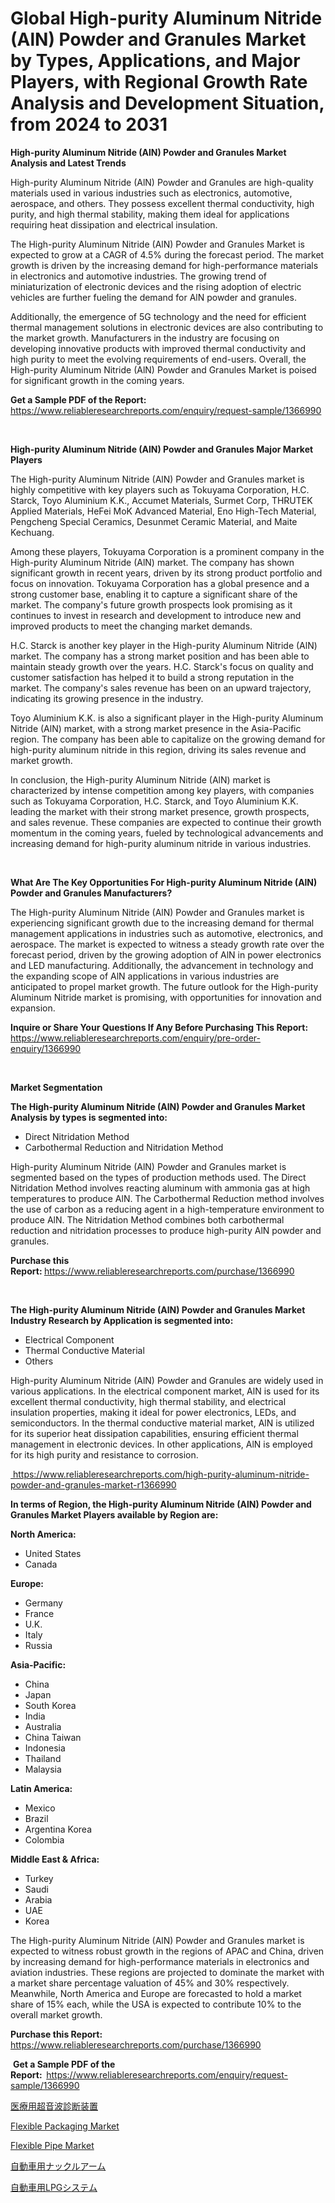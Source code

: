 <p><h1>Global High-purity Aluminum Nitride (AlN) Powder and Granules Market by Types, Applications, and Major Players, with Regional Growth Rate Analysis and Development Situation, from 2024 to 2031</h1></p><p><strong>High-purity Aluminum Nitride (AlN) Powder and Granules Market Analysis and Latest Trends</strong></p>
<p><p>High-purity Aluminum Nitride (AlN) Powder and Granules are high-quality materials used in various industries such as electronics, automotive, aerospace, and others. They possess excellent thermal conductivity, high purity, and high thermal stability, making them ideal for applications requiring heat dissipation and electrical insulation.</p><p>The High-purity Aluminum Nitride (AlN) Powder and Granules Market is expected to grow at a CAGR of 4.5% during the forecast period. The market growth is driven by the increasing demand for high-performance materials in electronics and automotive industries. The growing trend of miniaturization of electronic devices and the rising adoption of electric vehicles are further fueling the demand for AlN powder and granules.</p><p>Additionally, the emergence of 5G technology and the need for efficient thermal management solutions in electronic devices are also contributing to the market growth. Manufacturers in the industry are focusing on developing innovative products with improved thermal conductivity and high purity to meet the evolving requirements of end-users. Overall, the High-purity Aluminum Nitride (AlN) Powder and Granules Market is poised for significant growth in the coming years.</p></p>
<p><strong>Get a Sample PDF of the Report:&nbsp;</strong> <a href="https://www.reliableresearchreports.com/enquiry/request-sample/1366990">https://www.reliableresearchreports.com/enquiry/request-sample/1366990</a></p>
<p>&nbsp;</p>
<p><strong>High-purity Aluminum Nitride (AlN) Powder and Granules Major Market Players</strong></p>
<p><p>The High-purity Aluminum Nitride (AlN) Powder and Granules market is highly competitive with key players such as Tokuyama Corporation, H.C. Starck, Toyo Aluminium K.K., Accumet Materials, Surmet Corp, THRUTEK Applied Materials, HeFei MoK Advanced Material, Eno High-Tech Material, Pengcheng Special Ceramics, Desunmet Ceramic Material, and Maite Kechuang.</p><p>Among these players, Tokuyama Corporation is a prominent company in the High-purity Aluminum Nitride (AlN) market. The company has shown significant growth in recent years, driven by its strong product portfolio and focus on innovation. Tokuyama Corporation has a global presence and a strong customer base, enabling it to capture a significant share of the market. The company's future growth prospects look promising as it continues to invest in research and development to introduce new and improved products to meet the changing market demands.</p><p>H.C. Starck is another key player in the High-purity Aluminum Nitride (AlN) market. The company has a strong market position and has been able to maintain steady growth over the years. H.C. Starck's focus on quality and customer satisfaction has helped it to build a strong reputation in the market. The company's sales revenue has been on an upward trajectory, indicating its growing presence in the industry.</p><p>Toyo Aluminium K.K. is also a significant player in the High-purity Aluminum Nitride (AlN) market, with a strong market presence in the Asia-Pacific region. The company has been able to capitalize on the growing demand for high-purity aluminum nitride in this region, driving its sales revenue and market growth.</p><p>In conclusion, the High-purity Aluminum Nitride (AlN) market is characterized by intense competition among key players, with companies such as Tokuyama Corporation, H.C. Starck, and Toyo Aluminium K.K. leading the market with their strong market presence, growth prospects, and sales revenue. These companies are expected to continue their growth momentum in the coming years, fueled by technological advancements and increasing demand for high-purity aluminum nitride in various industries.</p></p>
<p>&nbsp;</p>
<p><strong>What Are The Key Opportunities For High-purity Aluminum Nitride (AlN) Powder and Granules Manufacturers?</strong></p>
<p><p>The High-purity Aluminum Nitride (AlN) Powder and Granules market is experiencing significant growth due to the increasing demand for thermal management applications in industries such as automotive, electronics, and aerospace. The market is expected to witness a steady growth rate over the forecast period, driven by the growing adoption of AlN in power electronics and LED manufacturing. Additionally, the advancement in technology and the expanding scope of AlN applications in various industries are anticipated to propel market growth. The future outlook for the High-purity Aluminum Nitride market is promising, with opportunities for innovation and expansion.</p></p>
<p><strong>Inquire or Share Your Questions If Any Before Purchasing This Report:</strong> <a href="https://www.reliableresearchreports.com/enquiry/pre-order-enquiry/1366990">https://www.reliableresearchreports.com/enquiry/pre-order-enquiry/1366990</a></p>
<p>&nbsp;</p>
<p><strong>Market Segmentation</strong></p>
<p><strong>The High-purity Aluminum Nitride (AlN) Powder and Granules Market Analysis by types is segmented into:</strong></p>
<p><ul><li>Direct Nitridation Method</li><li>Carbothermal Reduction and Nitridation Method</li></ul></p>
<p><p>High-purity Aluminum Nitride (AlN) Powder and Granules market is segmented based on the types of production methods used. The Direct Nitridation Method involves reacting aluminum with ammonia gas at high temperatures to produce AlN. The Carbothermal Reduction method involves the use of carbon as a reducing agent in a high-temperature environment to produce AlN. The Nitridation Method combines both carbothermal reduction and nitridation processes to produce high-purity AlN powder and granules.</p></p>
<p><strong>Purchase this Report:&nbsp;</strong><a href="https://www.reliableresearchreports.com/purchase/1366990">https://www.reliableresearchreports.com/purchase/1366990</a></p>
<p>&nbsp;</p>
<p><strong>The High-purity Aluminum Nitride (AlN) Powder and Granules Market Industry Research by Application is segmented into:</strong></p>
<p><ul><li>Electrical Component</li><li>Thermal Conductive Material</li><li>Others</li></ul></p>
<p><p>High-purity Aluminum Nitride (AlN) Powder and Granules are widely used in various applications. In the electrical component market, AlN is used for its excellent thermal conductivity, high thermal stability, and electrical insulation properties, making it ideal for power electronics, LEDs, and semiconductors. In the thermal conductive material market, AlN is utilized for its superior heat dissipation capabilities, ensuring efficient thermal management in electronic devices. In other applications, AlN is employed for its high purity and resistance to corrosion.</p></p>
<p><a href="https://www.reliableresearchreports.com/high-purity-aluminum-nitride-powder-and-granules-market-r1366990">&nbsp;https://www.reliableresearchreports.com/high-purity-aluminum-nitride-powder-and-granules-market-r1366990</a></p>
<p><strong>In terms of Region, the High-purity Aluminum Nitride (AlN) Powder and Granules Market Players available by Region are:</strong></p>
<p>
    <p> <strong> North America: </strong>
        <ul>
            <li>United States</li>
            <li>Canada</li>
        </ul>
        </p> 
    <p> <strong> Europe: </strong>
        <ul>
            <li>Germany</li>
            <li>France</li>
            <li>U.K.</li>
            <li>Italy</li>
            <li>Russia</li>
        </ul>
        </p> 
    <p> <strong> Asia-Pacific: </strong>
        <ul>
            <li>China</li>
            <li>Japan</li>
            <li>South Korea</li>
            <li>India</li>
            <li>Australia</li>
            <li>China Taiwan</li>
            <li>Indonesia</li>
            <li>Thailand</li>
            <li>Malaysia</li>
        </ul>
        </p> 
    <p> <strong> Latin America: </strong>
        <ul>
            <li>Mexico</li>
            <li>Brazil</li>
            <li>Argentina Korea</li>
            <li>Colombia</li>
        </ul>
        </p> 
    <p> <strong> Middle East & Africa: </strong>
        <ul>
            <li>Turkey</li>
            <li>Saudi</li>
            <li>Arabia</li>
            <li>UAE</li>
            <li>Korea</li>
        </ul>
    </p>
    </p>
<p><p>The High-purity Aluminum Nitride (AlN) Powder and Granules market is expected to witness robust growth in the regions of APAC and China, driven by increasing demand for high-performance materials in electronics and aviation industries. These regions are projected to dominate the market with a market share percentage valuation of 45% and 30% respectively. Meanwhile, North America and Europe are forecasted to hold a market share of 15% each, while the USA is expected to contribute 10% to the overall market growth.</p></p>
<p><strong>Purchase this Report: </strong><a href="https://www.reliableresearchreports.com/purchase/1366990">https://www.reliableresearchreports.com/purchase/1366990</a></p>
<p>&nbsp;<strong>Get a Sample PDF of the Report:&nbsp;&nbsp;</strong><a href="https://www.reliableresearchreports.com/enquiry/request-sample/1366990">https://www.reliableresearchreports.com/enquiry/request-sample/1366990</a></p>
<p><strong></strong></p>
<p><p><a href="https://github.com/AbigaleHuel/Market-Research-Report-List-1/blob/main/9582313136004.md">医療用超音波診断装置</a></p><p><a href="https://github.com/shotows/Market-Research-Report-List-3/blob/main/flexible-packaging-market.md">Flexible Packaging Market</a></p><p><a href="https://github.com/Sinjinluong3e0awx2m195k76/Market-Research-Report-List-3/blob/main/flexible-pipe-market.md">Flexible Pipe Market</a></p><p><a href="https://medium.com/@gaddygeorge/%E8%A3%BD%E5%93%81%E3%82%BF%E3%82%A4%E3%83%97-%E3%83%80%E3%82%AF%E3%82%BF%E3%82%A4%E3%83%AB%E9%8B%B3%E9%89%84%E3%82%BF%E3%82%A4%E3%83%97-%E7%99%BD%E9%8B%B3%E9%89%84%E3%82%BF%E3%82%A4%E3%83%97-%E7%81%B0%E8%89%B2%E3%81%AE%E9%8B%B3%E9%89%84%E3%82%BF%E3%82%A4%E3%83%97-%E3%82%A8%E3%83%B3%E3%83%89%E3%83%A6%E3%83%BC%E3%82%B9-%E4%B9%97%E7%94%A8%E8%BB%8A-%E5%95%86%E7%94%A8%E8%BB%8A%E4%B8%A1-%E3%81%8A%E3%82%88%E3%81%B32024%E5%B9%B4-2031%E5%B9%B4%E3%81%AE%E5%9C%B0%E5%9F%9F%E5%88%A5%E8%87%AA%E5%8B%95%E8%BB%8A%E3%83%8A%E3%83%83%E3%82%AF%E3%83%AB%E3%82%A2%E3%83%BC%E3%83%A0%E5%B8%82%E5%A0%B4%E3%83%AC%E3%83%9D%E3%83%BC%E3%83%88-f30493bd66a0">自動車用ナックルアーム</a></p><p><a href="https://medium.com/@vkdyfujt97/%E8%87%AA%E5%8B%95%E8%BB%8A%E7%94%A8lpg%E3%82%B7%E3%82%B9%E3%83%86%E3%83%A0%E3%81%AE%E5%B8%82%E5%A0%B4%E3%82%B7%E3%82%A7%E3%82%A2%E3%81%A8%E6%96%B0%E3%81%97%E3%81%84%E3%83%88%E3%83%AC%E3%83%B3%E3%83%89%E5%88%86%E6%9E%90-%E3%82%BF%E3%82%A4%E3%83%97-%E3%82%A2%E3%83%97%E3%83%AA%E3%82%B1%E3%83%BC%E3%82%B7%E3%83%A7%E3%83%B3-%E3%82%A8%E3%83%B3%E3%83%89%E3%83%A6%E3%83%BC%E3%82%B9%E5%88%A5%E3%81%AE%E4%BA%88%E6%B8%AC-%E6%9C%9F%E9%96%93%E3%81%AF2024%E5%B9%B4%E3%81%8B%E3%82%892031%E5%B9%B4%E3%81%BE%E3%81%A7-00ae286a69fc">自動車用LPGシステム</a></p></p>